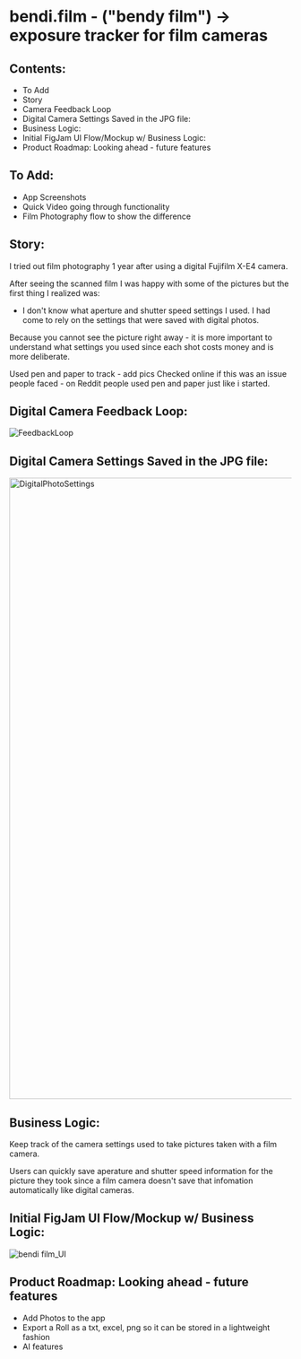 # bendi.film - ("bendy film") -> exposure tracker for film cameras

## Contents:
- To Add
- Story
- Camera Feedback Loop
- Digital Camera Settings Saved in the JPG file:
- Business Logic:
- Initial FigJam UI Flow/Mockup w/ Business Logic:
- Product Roadmap: Looking ahead - future features


## To Add:
- App Screenshots
- Quick Video going through functionality
- Film Photography flow to show the difference

## Story:
I tried out film photography 1 year after using a digital Fujifilm X-E4 camera.

After seeing the scanned film I was happy with some of the pictures but the first thing I realized was:
- I don't know what aperture and shutter speed settings I used. I had come to rely on the settings that were saved with digital photos.

Because you cannot see the picture right away - it is more important to understand what settings you used since each shot costs money and is more deliberate.

Used pen and paper to track - add pics
Checked online if this was an issue people faced - on Reddit people used pen and paper just like i started.

## Digital Camera Feedback Loop:
![FeedbackLoop](https://github.com/user-attachments/assets/4920e6d8-f51a-414f-9f6b-d9d4dc64b6aa)

## Digital Camera Settings Saved in the JPG file:
<img width="1108" alt="DigitalPhotoSettings" src="https://github.com/user-attachments/assets/a3741817-92d4-4a2b-86a4-2be3d2c47dec" />

## Business Logic:
Keep track of the camera settings used to take pictures taken with a film camera.

Users can quickly save aperature and shutter speed information for the picture they took since a film camera doesn't save that infomation automatically like digital cameras.

## Initial FigJam UI Flow/Mockup w/ Business Logic:
![bendi film_UI](https://github.com/user-attachments/assets/8f4b63b7-7e52-45b9-9458-26258eb8b2d5)


## Product Roadmap: Looking ahead - future features
- Add Photos to the app
- Export a Roll as a txt, excel, png so it can be stored in a lightweight fashion
- AI features

